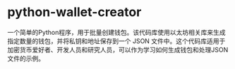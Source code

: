 # python-wallet-creator
一个简单的Python程序，用于批量创建钱包。该代码库使用以太坊相关库来生成指定数量的钱包，并将私钥和地址保存到一个 JSON 文件中。这个代码库适用于加密货币爱好者、开发人员和研究人员，可以作为学习如何生成钱包和处理JSON文件的示例。
